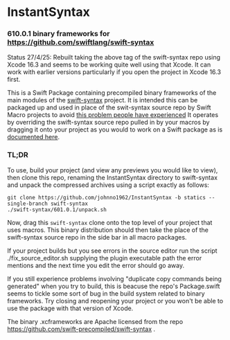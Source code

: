  # InstantSyntax

### 610.0.1 binary frameworks for https://github.com/swiftlang/swift-syntax

Status 27/4/25: Rebuilt taking the above tag of the swift-syntax repo using 
Xcode 16.3 and seems to be working quite well using that Xcode. It can work 
with earlier versions particularly if you open the project in Xcode 16.3 first.

This is a Swift Package containing precompiled binary frameworks of the main 
modules of the [swift-syntax](https://github.com/swiftlang/swift-syntax) project.
It is intended this can be packaged up and used in place of the swit-syntax
source repo by Swift Macro projects to avoid [this problem people have
 experienced](https://forums.swift.org/t/compilation-extremely-slow-since-macros-adoption/67921/65) 
It operates by overriding the swift-syntax source repo pulled in by your macros 
by dragging it onto your project as you would to work on a Swift package as is
[documented here](https://developer.apple.com/documentation/xcode/editing-a-package-dependency-as-a-local-package).

### TL;DR

To use, build your project (and view any previews you would like to view),
then clone this repo, renaming the InstantSyntax directory to swift-syntax 
and unpack the compressed archives using a script exactly as follows:

```
git clone https://github.com/johnno1962/InstantSyntax -b statics --single-branch swift-syntax
./swift-syntax/601.0.1/unpack.sh
```

Now, drag this `swift-syntax` clone onto the top level of your project 
that uses macros. This binary distribution should then take the place 
of the swift-syntax source repo in the side bar in all macro packages. 

If your project builds but you see errors in the source editor run the
script ./fix_source_editor.sh supplying the plugin executable path the
error mentions and the next time you edit the error should go away.

If you still experience problems involving "duplicate copy commands
being generated" when you try to build, this is beacuse the repo's
Package.swift seems to tickle some sort of bug in the build system
related to binary frameworks. Try closing and reopening your project
or you won't be able to use the package with that version of Xcode.

The binary .xcframeworks are Apache licensed from the repo 
https://github.com/swift-precompiled/swift-syntax .
